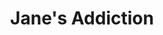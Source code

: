 ---
title: "Jane's Addiction"
summary: "American rock band founded in 1985 in Los Angeles. Current line-up consists of Perry Farrell on vocals and guitar, Eric Avery on bass and Stephen Perkins on drums. Their former line-up includes Dave Navarro on guitar."
image: "jane-s-addiction.jpg"
apple_music_artist_url: "https://music.apple.com/gb/artist/janes-addiction/175958"
---